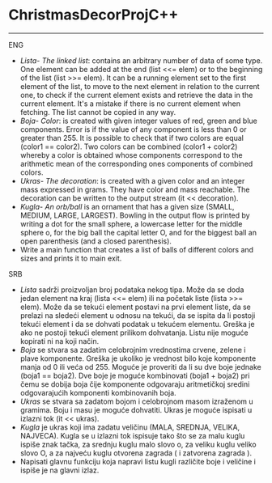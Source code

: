 # ChristmasDecorProjC++
-------------------------
ENG
- *Lista- The linked list*: contains an arbitrary number of data of some type. One element can be added at the end
(list <<= elem) or to the beginning of the list (list >>= elem). It can be a running element
set to the first element of the list, to move to the next element in relation to the current one, to
check if the current element exists and retrieve the data in the current element. It's a mistake if
there is no current element when fetching. The list cannot be copied in any way.
- *Boja- Color*: is created with given integer values ​​of red, green and blue components. Error
is if the value of any component is less than 0 or greater than 255. It is possible to check that
if two colors are equal (color1 == color2). Two colors can be combined (color1 + color2)
whereby a color is obtained whose components correspond to the arithmetic mean of the corresponding ones
components of combined colors.
- *Ukras- The decoration*: is created with a given color and an integer mass expressed in grams. They have color and mass
reachable. The decoration can be written to the output stream (it << decoration).
- *Kugla- An orb/ball* is an ornament that has a given size (SMALL, MEDIUM, LARGE, LARGEST). Bowling in
the output flow is printed by writing a dot for the small sphere, a lowercase letter for the middle sphere
o, for the big ball the capital letter O, and for the biggest ball an open parenthesis (and a closed parenthesis).
- Write a main function that creates a list of balls of different colors and sizes and prints it to
main exit.

SRB
- *Lista* sadrži proizvoljan broj podataka nekog tipa. Može da se doda jedan element na kraj
(lista <<= elem) ili na početak liste (lista >>= elem). Može da se tekući element
postavi na prvi element liste, da se prelazi na sledeći element u odnosu na tekući, da se
ispita da li postoji tekući element i da se dohvati podatak u tekućem elementu. Greška je ako
ne postoji tekući element prilikom dohvatanja. Listu nije moguće kopirati ni na koji način.
- *Boja* se stvara sa zadatim celobrojnim vrednostima crvene, zelene i plave komponente. Greška
je ukoliko je vrednost bilo koje komponente manja od 0 ili veća od 255. Moguće je proveriti da
li su dve boje jednake (boja1 == boja2). Dve boje je moguće kombinovati (boja1 + boja2)
pri čemu se dobija boja čije komponente odgovaraju aritmetičkoj sredini odgovarajućih
komponenti kombinovanih boja.
- *Ukras* se stvara sa zadatom bojom i celobrojnom masom izraženom u gramima. Boju i masu je
moguće dohvatiti. Ukras je moguće ispisati u izlazni tok (it << ukras).
- *Kugla* je ukras koji ima zadatu veličinu (MALA, SREDNJA, VELIKA, NAJVECA). Kugla se u
izlazni tok ispisuje tako što se za malu kuglu ispiše znak tačka, za srednju kuglu malo slovo
o, za veliku kuglu veliko slovo O, a za najveću kuglu otvorena zagrada ( i zatvorena zagrada ).
- Napisati glavnu funkciju koja napravi listu kugli različite boje i veličine i ispiše je na
glavni izlaz.

